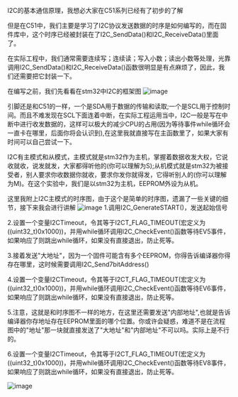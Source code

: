 I2C的基本通信原理，我想必大家在C51系列已经有了初步的了解

但是在C51中，我们主要是学习了I2C协议发送数据的时序是如何编写的，而在固件库中，这个时序已经被封装在了I2C_SendData()和I2C_ReceiveData()里面了。

在实际工程中，我们通常需要连续写；连续读；写入小数；读出小数等处理，光靠调用I2C_SendData()和I2C_ReceiveData()函数很明显是有点麻烦了，因此，我们还需要把它封装一下。

在编写之前，我们先看看在stm32中I2C的框架图
![image](https://github.com/user-attachments/assets/bf95f9d9-487c-430e-8dc4-a1abcbdbef12)

引脚还是和C51的一样，一个是SDA用于数据的传输和读取;一个是SCL用于控制时间。而且不难发现在SCL下面连着中断，在实际工程运用当中，I2C一般是写在中断中进行收发数据的，这样可以极大的减少CPU的占用(因为等待事件while循环会一直卡在哪里，后面你将会认识到),在这里我就直接写在主函数里了，如果大家有时间可以自己尝试一下。

I2C有主模式和从模式，主模式就是stm32作为主机，掌握着数据收发大权，它说收就收，说发就发，大家都得听他的(你可以理解为S);从机模式就是stm32为被接受者，别人要求你收数据你就收，要求你发你就得发，它得听别人的(你可以理解为M)。在这个实验中，我们是以stm32为主机，EEPROM外设为从机。

这里我附上I2C主模式的时序图，由于这个是简单的时序图，遗漏了一些关键的细节，接下来我会进行讲解
![image](https://github.com/user-attachments/assets/00a27496-ce2c-48a1-835b-c06ae82b6fd5)
1.调用I2C_GenerateSTART()，发送起始信号

2.设置一个变量I2CTimeout，令其等于I2CT_FLAG_TIMEOUT(宏定义为((uint32_t)0x1000))，并用while循环调用I2C_CheckEvent()函数等待EV5事件，如果响应了则跳出while循环，如果没有直接退出，防止死等。

3.接着发送"大地址"，因为一个固件可能含有多个EEPROM，你得告诉编译器你得存在哪里，这时候需要调用I2C_Send7bitAddress()

4.设置一个变量I2CTimeout，令其等于I2CT_FLAG_TIMEOUT(宏定义为((uint32_t)0x1000))，并用while循环调用I2C_CheckEvent()函数等待EV6事件，如果响应了则跳出while循环，如果没有直接退出，防止死等。

5.注意，这就是和时序图不一样的地方，在这里还需要发送"内部地址",也就是告诉编译器你存地址存在EEPROM里面的哪个位置。你或许会疑惑，难道不是在流程图中的"地址"那一块就直接发送了"大地址"和"内部地址"不可以吗。实际上是不行的。

6.设置一个变量I2CTimeout，令其等于I2CT_FLAG_TIMEOUT(宏定义为((uint32_t)0x1000))，并用while循环调用I2C_CheckEvent()函数等待EV8事件，如果响应了则跳出while循环，如果没有直接退出，防止死等。




![image](https://github.com/user-attachments/assets/178743d4-8b5d-42ec-83ce-5e44775f55f5)
  

